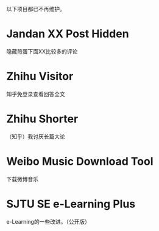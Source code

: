 以下项目都已不再维护。

# Jandan XX Post Hidden #

隐藏煎蛋下面XX比较多的评论

# Zhihu Visitor #

知乎免登录查看回答全文

# Zhihu Shorter #

（知乎）我讨厌长篇大论

# Weibo Music Download Tool #

下载微博音乐

# SJTU SE e-Learning Plus #

e-Learning的一些改进。（公开版）
